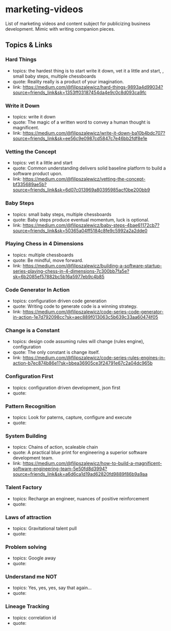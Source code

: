 # marketing-videos
List of marketing videos and content subject for publicizing business development. Mimic with writing companion pieces.

## Topics & Links

### Hard Things 
- topics: the hardest thing is to start write it down, vet it a little and start, , small baby steps, multiple chessboards
- quote: Reality really is a product of your imagination.
- link: https://medium.com/@filipszalewicz/hard-things-9893a4d99034?source=friends_link&sk=1353ff03187454da4e9c0c8d093ca9fc


### Write it Down 
- topics: write it down
- quote: The magic of a written word to convey a human thought is magnificent.
- link: https://medium.com/@filipszalewicz/write-it-down-ba10b4bdc707?source=friends_link&sk=ee56c9e0987cd5847c7e46bb2fdf8e1e


### Vetting the Concept 
- topics: vet it a little and start
- quote: Common understanding delivers solid baseline platform to build a software product upon.
- link: https://medium.com/@filipszalewicz/vetting-the-concept-bf335689ae5b?source=friends_link&sk=6d07c013969a80395985acf0be200bb9


### Baby Steps 
- topics: small baby steps, multiple chessboards
- quote: Baby steps produce eventual momentum, luck is optional.
- link: https://medium.com/@filipszalewicz/baby-steps-4bae61172cb7?source=friends_link&sk=50365a04ff5184c8fe9c5992a2a2dde0


### Playing Chess in 4 Dimensions 
- topics: multiple chessboards
- quote: Be mindful, move forward.
- link: https://medium.com/@filipszalewicz/building-a-software-startup-series-playing-chess-in-4-dimensions-7c300bb7fa5e?sk=6b2085ef57882bc5b16a5977eb9c4b85


### Code Generator In Action
- topics: configuration driven code generation
- quote: Writing code to generate code is a winning strategy.
- link: https://medium.com/@filipszalewicz/code-series-code-generator-in-action-1e7d792098cc?sk=aec889f013063c5b639c33aa60474f05


### Change is a Constant 
- topics: design code assuming rules will change (rules engine), configuration 
- quote: The only constant is change itself.
- link: https://medium.com/@filipszalewicz/code-series-rules-engines-in-action-b7ec874b86e1?sk=bbea36905ce3f24791e67c2a04dc965b


### Configuration First 
- topics: configuration driven development, json first
- quote: 


### Pattern Recognition 
- topics: Look for paterns, capture, configure and execute
- quote: 


### System Building 
- topics: Chains of action, scaleable chain 
- quote: A practical blue print for engineering a superior software development team.
- link: https://medium.com/@filipszalewicz/how-to-build-a-magnificent-software-engineering-team-5e50fd8d3994?source=friends_link&sk=a6d6ca1d19ad62820fd9889f86b9a9aa


### Talent Factory 
- topics: Recharge an engineer, nuances of positive reinforcement
- quote: 


### Laws of attraction 
- topics: Gravitational talent pull
- quote: 


### Problem solving 
- topics: Google away
- quote: 


### Understand me NOT 
- topics: Yes, yes, yes, say that again...
- quote: 


### Lineage Tracking 
- topics: correlation id
- quote: 

